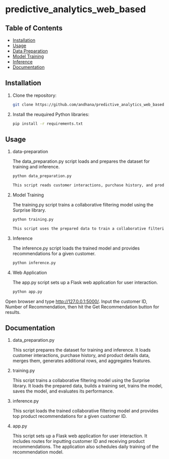 # predictive_analytics_web_based

## Table of Contents

- [Installation](#installation)
- [Usage](#usage)
- [Data Preparation](#data-preparation)
- [Model Training](#model-training)
- [Inference](#inference)
- [Documentation](#Documentation)
  
## Installation

1. Clone the repository:

   ```bash
   git clone https://github.com/andhana/predictive_analytics_web_based.git

2. Install the reuquired Python libraries:

   ```bash
   pip install -r requirements.txt

## Usage

1. data-preparation
   
   The data_preparation.py script loads and prepares the dataset for training and inference.

   ```bash
   python data_preparation.py

   This script reads customer interactions, purchase history, and product details data, merges them, and generates additional rows to reach a total of 1000 rows. The prepared data is saved in dataset/prepared_data.csv.

2. Model Training
   
   The training.py script trains a collaborative filtering model using the Surprise library.
   
   ```bash
   python training.py

   This script uses the prepared data to train a collaborative filtering model, saves the trained model as model/recommendation_model_cf.joblib, and prints evaluation metrics.

3. Inference

   The inference.py script loads the trained model and provides recommendations for a given customer.

   ```bash
   python inference.py

4. Web Application

   The app.py script sets up a Flask web application for user interaction.
   
   ```bash
   python app.py

Open browser and type http://127.0.0.1:5000/. Input the customer ID, Number of Recommendation, then hit the Get Recommendation button for results.

## Documentation

1. data_preparation.py
   
   This script prepares the dataset for training and inference. It loads customer interactions, purchase history, and product details data, merges them, generates additional rows, and aggregates features.

2. training.py

   This script trains a collaborative filtering model using the Surprise library. It loads the prepared data, builds a training set, trains the model, saves the model, and evaluates its performance.

3. inference.py
   
   This script loads the trained collaborative filtering model and provides top product recommendations for a given customer ID.

4. app.py

   This script sets up a Flask web application for user interaction. It includes routes for inputting customer ID and receiving product recommendations. The application also schedules daily training of the recommendation model.
